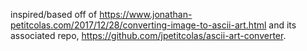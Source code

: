 inspired/based off of https://www.jonathan-petitcolas.com/2017/12/28/converting-image-to-ascii-art.html and its associated repo, https://github.com/jpetitcolas/ascii-art-converter.
